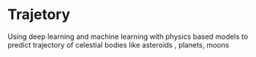 # Trajetory
Using deep learning and machine learning with physics based models to predict trajectory of celestial bodies like asteroids , planets, moons
